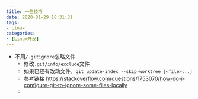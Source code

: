 ```yaml
---
title: 一些技巧
date: 2020-01-29 18:31:31
tags:  
- Linux
categories:
- [Linux开发]
---
```

- 不用`/.gitignore`忽略文件
  - 修改`.git/info/exclude`文件
  - 如果已经有改动文件，`git update-index --skip-worktree [<file>...]`
  - 参考链接 https://stackoverflow.com/questions/1753070/how-do-i-configure-git-to-ignore-some-files-locally
  - 